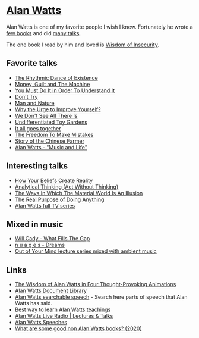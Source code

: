 # [Alan Watts](http://www.alanwatts.com)

Alan Watts is one of my favorite people I wish I knew. Fortunately he wrote a [few books](https://www.goodreads.com/author/show/1501668.Alan_W_Watts) and did [many talks](https://www.youtube.com/results?search_query=alan+watts).

The one book I read by him and loved is [Wisdom of Insecurity](https://antilogicalism.files.wordpress.com/2017/07/wisdom-of-insecurity.pdf).

## Favorite talks

- [The Rhythmic Dance of Existence](https://www.youtube.com/watch?v=O237jkoxbXg)
- [Money, Guilt and The Machine](https://www.youtube.com/watch?v=ryBUYB3F0NU)
- [You Must Do It in Order To Understand It](https://www.youtube.com/watch?v=YCJsgb_enWs)
- [Don't Try](https://www.youtube.com/watch?v=Q-tRXsteuRA)
- [Man and Nature](https://www.youtube.com/watch?v=JQHWrCYS8cM)
- [Why the Urge to Improve Yourself?](https://www.youtube.com/watch?v=vlNVQ-_y4-0)
- [We Don't See All There Is](https://www.youtube.com/watch?v=M30ChDvwBLQ)
- [Undifferentiated Toy Gardens](https://soundcloud.com/spacekittyisyou/undifferentiated-toy-gardens?in=spacekittyisyou/sets/ambient-watts)
- [It all goes together](https://www.youtube.com/watch?v=qml1-xzPpxY)
- [The Freedom To Make Mistakes](https://www.youtube.com/watch?v=AnLZBdB9uWU)
- [Story of the Chinese Farmer](https://www.youtube.com/watch?v=b_onYOLnELI)
- [Alan Watts - "Music and Life"](https://www.youtube.com/watch?v=WGoTmNU_5A0)

## Interesting talks

- [How Your Beliefs Create Reality](https://www.youtube.com/watch?v=u4Qp_q-PqAc)
- [Analytical Thinking (Act Without Thinking)](https://www.youtube.com/watch?v=S18KUmPjRdg)
- [The Ways In Which The Material World Is An Illusion](https://www.youtube.com/watch?v=_l0ZqjhQzks)
- [The Real Purpose of Doing Anything](https://www.youtube.com/watch?v=QMpJm_dYbx0)
- [Alan Watts full TV series](https://www.youtube.com/playlist?list=PL02D3110151849463)

## Mixed in music

- [Will Cady - What Fills The Gap](https://www.youtube.com/watch?v=cmT3t2Kdr3I)
- [n u a g e s - Dreams](https://www.youtube.com/watch?v=9RMHHwJ9Eqk)
- [Out of Your Mind lecture series mixed with ambient music](https://soundcloud.com/spacekittyisyou/sets/ambient-watts)

## Links

- [The Wisdom of Alan Watts in Four Thought-Provoking Animations](http://www.openculture.com/2014/11/the-wisdom-of-alan-watts-in-four-thought-provoking-animations.html)
- [Alan Watts Document Library](https://www.organism.earth/library/author/10)
- [Alan Watts searchable speech](https://wattsalan.github.io/) - Search here parts of speech that Alan Watts has said.
- [Best way to learn Alan Watts teachings](https://www.reddit.com/r/AlanWatts/comments/fniq1d/best_way_to_learn_alan_watts_teachings/)
- [Alan Watts Live Radio | Lectures & Talks](https://www.youtube.com/watch?v=VD4m2jc9S90)
- [Alan Watts Speeches](https://archive.org/details/AlanWattsSpeeches/)
- [What are some good non Alan Watts books? (2020)](https://www.reddit.com/r/AlanWatts/comments/g2u76f/what_are_some_good_non_alan_watts_books/)
